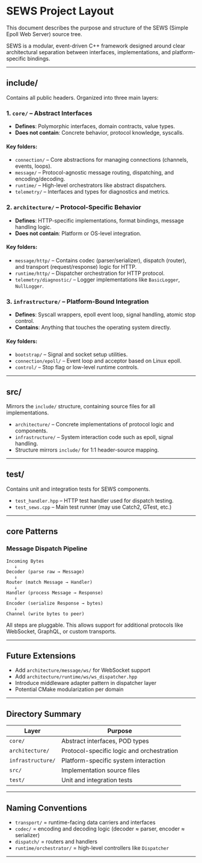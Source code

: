 # SEWS Project Layout

This document describes the purpose and structure of the SEWS (Simple Epoll Web Server) source tree.

SEWS is a modular, event-driven C++ framework designed around clear architectural separation between interfaces, implementations, and platform-specific bindings.

---

## include/

Contains all public headers. Organized into three main layers:

### 1. `core/` – Abstract Interfaces
- **Defines**: Polymorphic interfaces, domain contracts, value types.
- **Does not contain**: Concrete behavior, protocol knowledge, syscalls.

#### Key folders:
- `connection/` – Core abstractions for managing connections (channels, events, loops).
- `message/` – Protocol-agnostic message routing, dispatching, and encoding/decoding.
- `runtime/` – High-level orchestrators like abstract dispatchers.
- `telemetry/` – Interfaces and types for diagnostics and metrics.

### 2. `architecture/` – Protocol-Specific Behavior
- **Defines**: HTTP-specific implementations, format bindings, message handling logic.
- **Does not contain**: Platform or OS-level integration.

#### Key folders:
- `message/http/` – Contains codec (parser/serializer), dispatch (router), and transport (request/response) logic for HTTP.
- `runtime/http/` – Dispatcher orchestration for HTTP protocol.
- `telemetry/diagnostic/` – Logger implementations like `BasicLogger`, `NullLogger`.

### 3. `infrastructure/` – Platform-Bound Integration
- **Defines**: Syscall wrappers, epoll event loop, signal handling, atomic stop control.
- **Contains**: Anything that touches the operating system directly.

#### Key folders:
- `bootstrap/` – Signal and socket setup utilities.
- `connection/epoll/` – Event loop and acceptor based on Linux epoll.
- `control/` – Stop flag or low-level runtime controls.

---

## src/

Mirrors the `include/` structure, containing source files for all implementations.

- `architecture/` – Concrete implementations of protocol logic and components.
- `infrastructure/` – System interaction code such as epoll, signal handling.
- Structure mirrors `include/` for 1:1 header-source mapping.

---

## test/

Contains unit and integration tests for SEWS components.

- `test_handler.hpp` – HTTP test handler used for dispatch testing.
- `test_sews.cpp` – Main test runner (may use Catch2, GTest, etc.)

---

## core Patterns

### Message Dispatch Pipeline

```text
Incoming Bytes
   ↓
Decoder (parse raw → Message)
   ↓
Router (match Message → Handler)
   ↓
Handler (process Message → Response)
   ↓
Encoder (serialize Response → bytes)
   ↓
Channel (write bytes to peer)
```

All steps are pluggable. This allows support for additional protocols like WebSocket, GraphQL, or custom transports.

---

## Future Extensions

- Add `architecture/message/ws/` for WebSocket support
- Add `architecture/runtime/ws/ws_dispatcher.hpp`
- Introduce middleware adapter pattern in dispatcher layer
- Potential CMake modularization per domain

---

## Directory Summary

| Layer             | Purpose                                  |
|------------------|------------------------------------------|
| `core/`          | Abstract interfaces, POD types           |
| `architecture/`  | Protocol-specific logic and orchestration|
| `infrastructure/`| Platform-specific system interaction     |
| `src/`           | Implementation source files              |
| `test/`          | Unit and integration tests               |

---

## Naming Conventions

- `transport/` = runtime-facing data carriers and interfaces
- `codec/` = encoding and decoding logic (decoder ≈ parser, encoder ≈ serializer)
- `dispatch/` = routers and handlers
- `runtime/orchestrator/` = high-level controllers like `Dispatcher`

---
